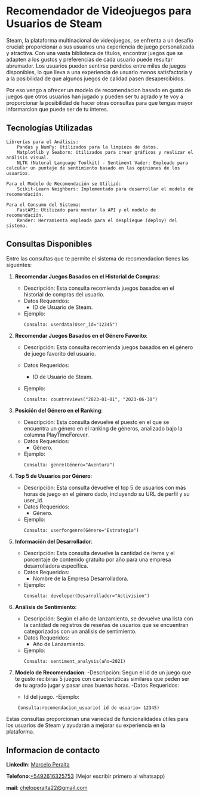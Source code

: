 # Recomendador de Videojuegos para Usuarios de Steam

Steam, la plataforma multinacional de videojuegos, se enfrenta a un desafío crucial: proporcionar a sus usuarios una experiencia de juego personalizada y atractiva.
Con una vasta biblioteca de títulos, encontrar juegos que se adapten a los gustos y preferencias de cada usuario puede resultar abrumador. Los usuarios pueden sentirse perdidos entre miles de juegos disponibles,
lo que lleva a una experiencia de usuario menos satisfactoria y a la posibilidad de que algunos juegos de calidad pasen desapercibidos.

Por eso vengo a ofrecer un modelo de recomendacion basado en gusto de juegos que otros usuarios han jugado y pueden ser tu agrado y te voy a proporcionar la posibilidad de hacer otras consultas para que tengas mayor
informarcion que puede ser de tu interes.

## Tecnologías Utilizadas

    Librerías para el Análisis:
        Pandas y NumPy: Utilizados para la limpieza de datos.
        Matplotlib y Seaborn: Utilizados para crear gráficos y realizar el análisis visual.
        NLTK (Natural Language Toolkit) - Sentiment Vader: Empleado para calcular un puntaje de sentimiento basado en las opiniones de los usuarios.

    Para el Modelo de Recomendación se Utilizó:
        Scikit-Learn Neighbors: Implementado para desarrollar el modelo de recomendación.

    Para el Consumo del Sistema:
        FastAPI: Utilizado para montar la API y el modelo de recomendación.
        Render: Herramienta empleada para el despliegue (deploy) del sistema.
   

## Consultas Disponibles

Entre las consultas que te permite el sistema de recomendacion tienes las siguentes:

1. **Recomendar Juegos Basados en el Historial de Compras**:
   - Descripción: Esta consulta recomienda juegos basados en el historial de compras del usuario.
   - Datos Requeridos:
     - ID de Usuario de Steam.
   - Ejemplo:
     ```
     Consulta: userdata(User_id="12345")
     
     ```

2. **Recomendar Juegos Basados en el Género Favorito**:
   - Descripción: Esta consulta recomienda juegos basados en el género de juego favorito del usuario.
   - Datos Requeridos:
     - ID de Usuario de Steam.
   - Ejemplo:

     ```
     Consulta: countreviews("2023-01-01", "2023-06-30")

     ```

3. **Posición del Género en el Ranking**:
   - Descripción: Esta consulta devuelve el puesto en el que se encuentra un género en el ranking de géneros, analizado bajo la columna PlayTimeForever.
   - Datos Requeridos:
     - Género.
   - Ejemplo:
     ```
     Consulta: genre(Género="Aventura")
  
     ```

4. **Top 5 de Usuarios por Género**:
   - Descripción: Esta consulta devuelve el top 5 de usuarios con más horas de juego en el género dado, incluyendo su URL de perfil y su user_id.
   - Datos Requeridos:
     - Género.
   - Ejemplo:
     ```
     Consulta: userforgenre(Género="Estrategia")
     ```

5. **Información del Desarrollador**:
   - Descripción: Esta consulta devuelve la cantidad de items y el porcentaje de contenido gratuito por año para una empresa desarrolladora específica.
   - Datos Requeridos:
     - Nombre de la Empresa Desarrolladora.
   - Ejemplo:
     ```
     Consulta: developer(Desarrollador="Activision")
   
     ```

6. **Análisis de Sentimiento**:
   - Descripción: Según el año de lanzamiento, se devuelve una lista con la cantidad de registros de reseñas de usuarios que se encuentran categorizados con un análisis de sentimiento.
   - Datos Requeridos:
     - Año de Lanzamiento.
   - Ejemplo:
     ```
     Consulta: sentiment_analysis(año=2021)
     
     ```
7. **Modelo de Recomendacion**:
   -Descripción: Segun el id de un juego que te gusto recibiras 5 juegos con caracterizticas similares que peden ser de tu agrado jugar y pasar unas buenas horas.
   -Datos Requeridos:
     - Id del juego.
   -Ejemplo:
   ```
    Consulta:recomendacion_usuario( id de usuario= 12345)
   ```
Estas consultas proporcionan una variedad de funcionalidades útiles para los usuarios de Steam y ayudarán a mejorar su experiencia en la plataforma.

## Informacion de contacto

**LinkedIn**: [Marcelo Peralta](https://www.linkedin.com/in/marcelo-peralta2)

**Telefono**:[+5492616325753](https://wa.me/+5492616325753) (Mejor escribir primero al whatsapp)

**mail**: [cheloperalta22@gmail.com](mailto:cheloperalta22@gmail.com)
